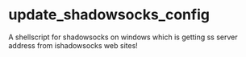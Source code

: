 # update_shadowsocks_config

A shellscript for shadowsocks on windows which is getting ss server address from ishadowsocks web sites!
